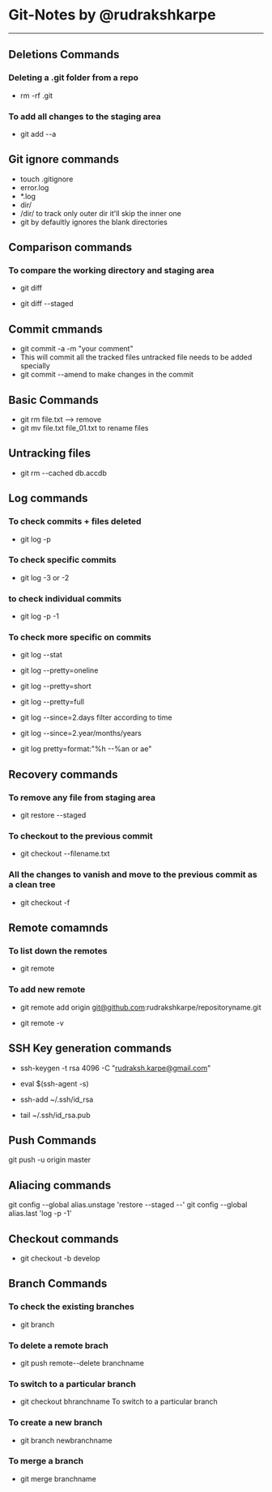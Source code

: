 # Git-Notes by @rudrakshkarpe 
---


## Deletions Commands

### Deleting a .git folder from a repo
- rm -rf .git 

### To add all changes to the staging area
- git add --a 

## Git ignore commands
- touch .gitignore
- error.log
- *.log
- dir/
- /dir/ to track only outer dir it'll skip the inner one
- git by defaultly ignores the blank directories

## Comparison commands

### To compare the working  directory and staging area
- git diff 

- git diff --staged

## Commit cmmands
- git commit -a -m "your comment"
- This will commit all the tracked files untracked file needs to be added specially
- git commit --amend   to make changes in the commit

## Basic Commands 

- git rm file.txt --> remove
- git mv file.txt file_01.txt  to rename files

## Untracking files

- git rm --cached db.accdb 

## Log commands

### To check commits + files deleted
- git log -p  

### To check specific commits
- git log -3 or -2 

### to check individual commits
- git log -p -1  

### To check more specific on commits
- git log --stat  

- git log --pretty=oneline
- git log --pretty=short
- git log --pretty=full
- git log --since=2.days  filter according to time
- git log --since=2.year/months/years
- git log pretty=format:"%h --%an or ae"



## Recovery commands

### To remove any file from staging area
- git restore --staged  

### To checkout to the previous commit
- git checkout --filename.txt 

### All the changes to vanish and move to the previous commit as a clean tree
- git checkout -f  


## Remote comamnds 

### To list down the remotes
- git remote

### To add new remote
- git remote add origin git@github.com:rudrakshkarpe/repositoryname.git


- git remote -v

## SSH Key generation commands

- ssh-keygen -t rsa 4096 -C "rudraksh.karpe@gmail.com"

- eval $(ssh-agent -s)

- ssh-add ~/.ssh/id_rsa

- tail ~/.ssh/id_rsa.pub

## Push Commands 
git push -u origin master

## Aliacing commands
git config --global alias.unstage 'restore --staged --'
git config --global alias.last 'log -p -1'

## Checkout commands

- git checkout -b develop 

## Branch Commands
### To check the existing branches
- git branch 

### To delete a remote brach
- git push remote--delete branchname  

### To switch to a particular branch
- git checkout bhranchname  To switch to a particular branch

### To create a new branch
- git branch newbranchname  

### To merge a branch
- git merge branchname  

